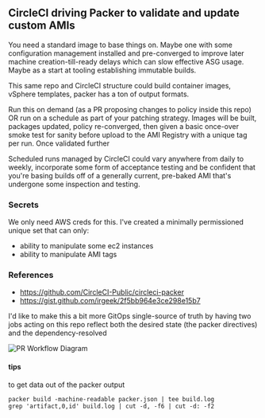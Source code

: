 ## CircleCI driving Packer to validate and update custom AMIs

You need a standard image to base things on. Maybe one with some configuration management
installed and pre-converged to improve later machine creation-till-ready delays which can slow
effective ASG usage. Maybe as a start at tooling establishing immutable builds.

This same repo and CircleCI structure could build container images, vSphere templates, packer
has a ton of output formats. 

Run this on demand (as a PR proposing changes to policy inside this repo) OR run on a schedule
as part of your patching strategy.  Images will be built, packages updated, policy re-converged,
then given a basic once-over smoke test for sanity before upload to the AMI
Registry with a unique tag per run. Once validated further

Scheduled runs managed by CircleCI could vary anywhere from daily to weekly, incorporate some
 form of acceptance testing and be confident that you're basing builds off of a generally 
current, pre-baked AMI that's undergone some inspection and testing. 

### Secrets
We only need AWS creds for this. I've created a minimally permissioned unique set that can only:
* ability to manipulate some ec2 instances
* ability to manipulate AMI tags

### References
* https://github.com/CircleCI-Public/circleci-packer
* https://gist.github.com/irgeek/2f5bb964e3ce298e15b7


I'd like to make this a bit more GitOps single-source of truth by having two jobs acting on 
this repo reflect both the desired state (the packer directives) and the dependency-resolved 

![PR Workflow Diagram](http://www.plantuml.com/plantuml/proxy?cache=no&src=https://raw.github.com/fr-demo-org/fastrobot_demo_image_manager/main/pr_workflow.puml)



#### tips
to get data out of the packer output
```
packer build -machine-readable packer.json | tee build.log
grep 'artifact,0,id' build.log | cut -d, -f6 | cut -d: -f2
```